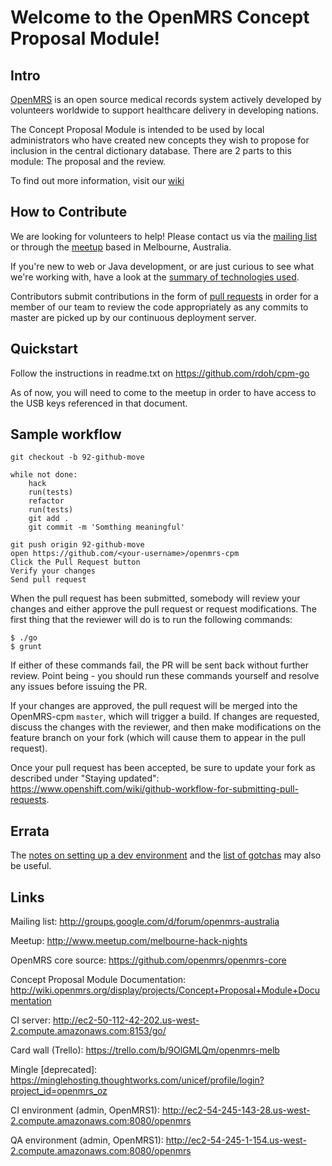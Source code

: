 Welcome to the OpenMRS Concept Proposal Module!
===============================================

Intro
-----

[OpenMRS](http://openmrs.org) is an open source medical records system actively developed by volunteers worldwide to support healthcare delivery in developing nations.

The Concept Proposal Module is intended to be used by local administrators who have created new concepts they wish to propose for inclusion in the central dictionary database.  There are 2 parts to this module: The proposal and the review.

To find out more information, visit our [wiki](https://wiki.openmrs.org/display/projects/Melbourne+Hack+Night+-+Concept+Proposal+Module)

How to Contribute
-----------------

We are looking for volunteers to help!  Please contact us via the [mailing list](http://groups.google.com/d/forum/openmrs-australia) or through the [meetup](http://www.meetup.com/melbourne-hack-nights) based in Melbourne, Australia.

If you're new to web or Java development, or are just curious to see what we're working with, have a look at the [summary of technologies used](https://github.com/OpenMRS-Australia/openmrs-cpm/wiki/Resources).

Contributors submit contributions in the form of [pull requests](https://help.github.com/articles/using-pull-requests) in order for a member of our team to review the code appropriately as any commits to master are picked up by our continuous deployment server.

Quickstart
----------

Follow the instructions in readme.txt on https://github.com/rdoh/cpm-go

As of now, you will need to come to the meetup in order to have access to the USB keys referenced in that document.

Sample workflow
---------------

    git checkout -b 92-github-move

    while not done:
        hack
        run(tests)
        refactor
        run(tests)
        git add .
        git commit -m 'Somthing meaningful'

    git push origin 92-github-move
    open https://github.com/<your-username>/openmrs-cpm
    Click the Pull Request button
    Verify your changes
    Send pull request


When the pull request has been submitted, somebody will review your changes and either approve the pull request or request modifications. The first thing that the reviewer will do is to run the following commands:

    $ ./go
    $ grunt

If either of these commands fail, the PR will be sent back without further review. Point being - you should run these commands yourself and resolve any issues before issuing the PR.

If your changes are approved, the pull request will be merged into the OpenMRS-cpm `master`, which will trigger a build. If changes are requested, discuss the changes with the reviewer, and then make modifications on the feature branch on your fork (which will cause them to appear in the pull request).

Once your pull request has been accepted, be sure to update your fork as described under "Staying updated": https://www.openshift.com/wiki/github-workflow-for-submitting-pull-requests. 

Errata
------
The [notes on setting up a dev environment](https://github.com/OpenMRS-Australia/openmrs-cpm/wiki/HowTo) and the [list of gotchas](https://github.com/OpenMRS-Australia/openmrs-cpm/wiki/Gotchas) may also be useful.

Links
-----

Mailing list: http://groups.google.com/d/forum/openmrs-australia

Meetup: http://www.meetup.com/melbourne-hack-nights

OpenMRS core source: https://github.com/openmrs/openmrs-core

Concept Proposal Module Documentation:
http://wiki.openmrs.org/display/projects/Concept+Proposal+Module+Documentation

CI server: http://ec2-50-112-42-202.us-west-2.compute.amazonaws.com:8153/go/

Card wall (Trello): https://trello.com/b/9OlGMLQm/openmrs-melb

Mingle [deprecated]: https://minglehosting.thoughtworks.com/unicef/profile/login?project_id=openmrs_oz

CI environment (admin, OpenMRS1): http://ec2-54-245-143-28.us-west-2.compute.amazonaws.com:8080/openmrs

QA environment (admin, OpenMRS1): http://ec2-54-245-1-154.us-west-2.compute.amazonaws.com:8080/openmrs
